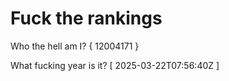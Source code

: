 # Fuck the rankings

Who the hell am I?
{ 12004171 }

What fucking year is it?
[ 2025-03-22T07:56:40Z ]
